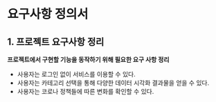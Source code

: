 # 요구사항 정의서

## 1. 프로젝트 요구사항 정리

**프로젝트에서 구현할 기능을 동작하기 위해 필요한 요구 사항 정리**
  - 사용자는 로그인 없이 서비스를 이용할 수 있다.
  - 사용자는 카테고리 선택을 통해 다양한 데이터 시각화 결과물을 얻을 수 있다.
  - 사용자는 코로나 정책들에 따른 변화를 확인할 수 있다.

